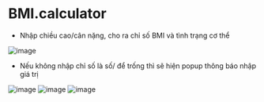 # BMI.calculator
- Nhập chiều cao/cân nặng, cho ra chỉ số BMI và tình trạng cơ thể

![image](https://github.com/selenpham/BMI.calculator/assets/59055154/e2f4f6ed-6b67-4007-bc90-3fa6f84b5b26)
- Nếu không nhập chỉ số là số/ để trống thì sẽ hiện popup thông báo nhập giá trị

![image](https://github.com/selenpham/BMI.calculator/assets/59055154/8324ec6d-df05-443d-949b-d3810291e07f)
![image](https://github.com/selenpham/BMI.calculator/assets/59055154/2b6b1630-4442-4d72-9246-7aec2c2dd51b)
![image](https://github.com/selenpham/BMI.calculator/assets/59055154/49dfb3fb-55b4-4d1c-a5f8-f7281c9c4ec2)
